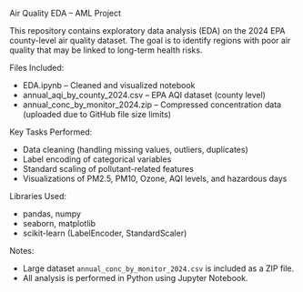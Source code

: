 Air Quality EDA – AML Project

This repository contains exploratory data analysis (EDA) on the 2024 EPA county-level air quality dataset. The goal is to identify regions with poor air quality that may be linked to long-term health risks.

Files Included:
- EDA.ipynb – Cleaned and visualized notebook
- annual_aqi_by_county_2024.csv – EPA AQI dataset (county level)
- annual_conc_by_monitor_2024.zip – Compressed concentration data (uploaded due to GitHub file size limits)

Key Tasks Performed:
- Data cleaning (handling missing values, outliers, duplicates)
- Label encoding of categorical variables
- Standard scaling of pollutant-related features
- Visualizations of PM2.5, PM10, Ozone, AQI levels, and hazardous days

Libraries Used:
- pandas, numpy
- seaborn, matplotlib
- scikit-learn (LabelEncoder, StandardScaler)

Notes:
- Large dataset `annual_conc_by_monitor_2024.csv` is included as a ZIP file. 
- All analysis is performed in Python using Jupyter Notebook.
